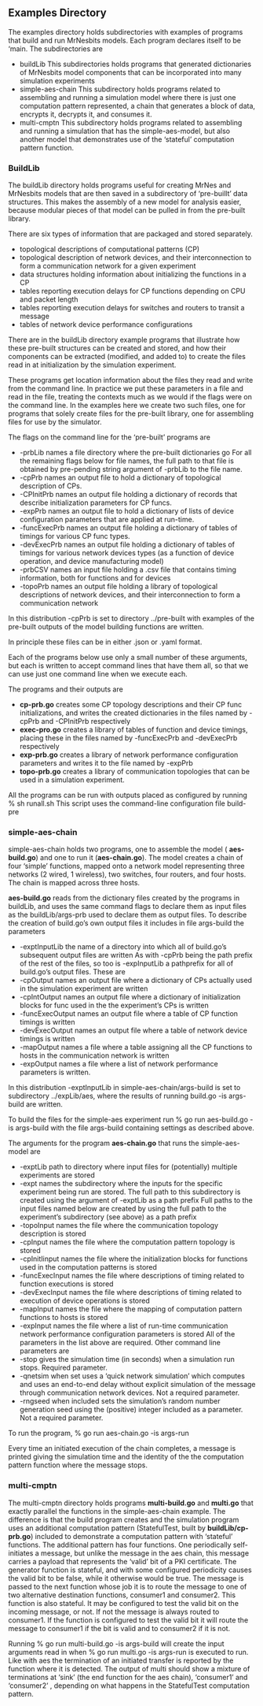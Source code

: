 
## Examples Directory
The examples directory holds subdirectories with examples of programs that build and run MrNesbits models.  Each program  declares itself to be ‘main.   The subdirectories are
* buildLib    This subdirectories holds programs that generated dictionaries of MrNesbits model components that can be incorporated into many simulation experiments
* simple-aes-chain   This subdirectory holds programs related to assembling and running a simulation  model where there is just one computation pattern represented, a chain that generates a block of data, encrypts it, decrypts it, and consumes it.
* multi-cmptn   This subdirectory holds programs related to assembling and running a simulation that has the simple-aes-model, but also another model that demonstrates use of the ‘stateful’ computation pattern function.

### BuildLib
The buildLib directory holds programs useful for creating MrNes and MrNesbits models that are then saved in a subdirectory of ‘pre-buillt’ data structures. This makes the assembly of a new model for analysis easier, because modular pieces of that model can be pulled in from the pre-built library.

There are six types of information that are packaged and stored separately.  
* topological descriptions of computational patterns (CP)
* topological description of network devices, and their interconnection to form a communication network for a given experiment
* data structures holding information about initializing the functions in a CP
* tables reporting execution delays for CP functions depending on CPU and packet length
* tables reporting execution delays for switches and routers to transit a message
* tables of network device performance configurations

There are in the buildLib directory example programs that illustrate how these pre-built structures can be created and stored, and how their components can be extracted (modified, and added to) to create the files read in at initialization by the simulation experiment.  

These programs get location information about the files they read and write from the command line.  In practice we put these parameters in a file and read in the file, treating the contexts much as we would if the flags were on the command line.   In the examples here we create two such files, one for programs that solely create files for the pre-built library, one for assembling files for use by the simulator.

The flags on the command line for the ‘pre-built’ programs are
* -prbLib	names a file directory where the pre-built dictionaries go
For all the remaining flags below for file names, the full path to that file is obtained by pre-pending string argument of -prbLib to the file name.
* -cpPrb      names an output file to hold a dictionary of topological description of CPs.  
* -CPInitPrb    names an output file holding a dictionary of records that describe initialization parameters for CP funcs.
* -expPrb    names an output file to hold a dictionary of lists of device configuration parameters that are applied at run-time.  
* -funcExecPrb   names an output file holding a dictionary of tables of timings for various CP func types. 
* -devExecPrb   names an output file holding a dictionary of tables of timings for various network devices types (as a function of device operation, and device manufacturing model)
* -prbCSV    names an input file holding a .csv file that contains timing information, both for functions and for devices
* -topoPrb    names an output file holding a library of topological descriptions of network devices, and their interconnection to form a communication network

In this distribution -cpPrb is set to directory ../pre-built with examples of the pre-built outputs of the model building functions are written.

In principle these files can be in either .json or .yaml format.   

Each of the programs below use only a small number of these arguments, but each is written to accept command lines that have them all, so that we can use just one command line when we execute each.

The programs and their outputs are
* **cp-prb.go**      creates some CP topology descriptions and their CP func initializations, and writes the created dictionaries in the files named by -cpPrb and -CPInitPrb respectively
* **exec-pro.go**    creates a library of tables of function and device timings, placing these in the files named by -funcExecPrb and -devExecPrb respectively
* **exp-prb.go**      creates a library of network performance configuration parameters and writes it to the file named by -expPrb
* **topo-prb.go**     creates a library of communication topologies that can be used in a simulation experiment.

All the programs can be run with outputs placed as configured by running
	% sh runall.sh 
This script uses the command-line configuration file build-pre
### simple-aes-chain
simple-aes-chain holds two programs, one to assemble the model ( **aes-build.go**) and one to run it (**aes-chain.go**).  The model creates a chain of four ‘simple’ functions, mapped onto a network model representing three networks (2 wired, 1 wireless), two switches, four routers, and four hosts.  The chain is mapped across three hosts.

**aes-build.go** reads from the dictionary files created by the programs in buildLib, and uses the same command flags to declare them as input files as the buildLib/args-prb used to declare them as output files.  To describe the creation of build.go’s own output files it includes in file args-build the parameters
* -exptInputLib     the name of a directory into which all of build.go’s subsequent output files are written
As with -cpPrb being the path prefix of the rest of the files, so too is -expInputLib a pathprefix for all of build.go’s output files. These are
* -cpOutput    names an output file where a dictionary of CPs  actually used in the simulation experiment are written
* -cpIntOutput   names an output file where a dictionary of initialization blocks for func used in the the experiment’s CPs is written
* -funcExecOutput   names an output file where a table of CP function timings is written
* -devExecOutput   names an output file where a table of network device timings is written
* -mapOutput   names a file where a table assigning all the CP functions to hosts in the communication network is written
* -expOutput    names a file where a list of network performance parameters is written.

In this distribution  -exptInputLib in simple-aes-chain/args-build is set to subdirectory ../expLib/aes, where the results of running build.go -is args-build are written.

To build the files for the simple-aes experiment run
        % go run aes-build.go -is args-build
with the file args-build containing settings as described above.

The arguments for the program **aes-chain.go** that runs the simple-aes-model are
* -exptLib    path to directory where input files for (potentially) multiple experiments are stored
* -expt   names the subdirectory where the inputs for the specific experiment being run are stored.  The full path to this subdirectory is created using the argument of -exptLib as a path prefix
Full paths to the input files named below are created by using the full path to the experiment’s subdirectory (see above) as a path prefix
* -topoInput   names the file where the communication topology description is stored
* -cpInput  names the file where the computation pattern topology is stored
* -cpInitIinput  names the file where the initialization blocks for functions used in the computation patterns is stored
* -funcExecInput names the file where descriptions of timing related to function executions is stored
* -devExecInput names the file where descriptions of timing related to execution of device operations is stored
* -mapInput names the file where the mapping of computation pattern functions to hosts is stored
* -expInput  names the file where a list of run-time communication network performance configuration parameters is stored
All of the parameters in the list above are required.   Other command line parameters are
* -stop   gives the simulation time (in seconds)  when a simulation run stops. Required parameter.
* -qnetsim  when set uses a ‘quick network simulation’ which computes and uses an end-to-end delay without explicit simulation of the message through communication network devices.  Not a required parameter.
* -rngseed   when included sets the simulation’s random number generation seed using the (positive) integer included as a parameter.   Not a required parameter.

To run the program, 
     % go run aes-chain.go -is args-run

Every time an initiated execution of the chain completes, a message is printed giving the simulation time and the identity of the the computation pattern function where the message stops.

### multi-cmptn
The multi-cmptn directory holds programs **multi-build.go** and **multi.go**  that exactly parallel  the functions in the simple-aes-chain example.   The difference is that the build program creates and the simulation program uses an additional computation pattern (StatefulTest, built by **buildLib/cp-prb.go**) included to demonstrate a computation pattern with ‘stateful’ functions.  The additional pattern has four functions.  One periodically self-initiates a message, but unlike the message in the aes chain, this message carries a payload that represents the ‘valid’ bit of a PKI certificate.  The generator function is stateful, and with some configured periodicity causes the valid bit to be false, while it otherwise would be true.   The message is passed to the next function whose job it is to route the message to one of two alternative destination functions, consumer1 and consumer2.  This function is also stateful.  It may be configured to test the valid bit on the incoming message, or not.  If not the message is always routed to consumer1.   If the function is configured to test the valid bit it will route the message to consumer1 if the bit is valid and to consumer2 if it is not.

Running 
  % go run multi-build.go -is args-build
will create the input arguments read in when 
  % go run multi.go -is args-run
is executed to run.   Like with aes the termination of an initiated transfer is reported by the function where it is detected.    The output of multi should show a mixture of terminations at ‘sink’ (the end function for the aes chain), ‘consumer1’ and ‘consumer2’ , depending on what happens in the StatefulTest computation pattern.



